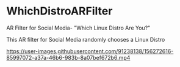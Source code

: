 # WhichDistroARFilter
AR Filter for Social Media- "Which Linux Distro Are You?"

This AR filter for Social Media randomly chooses a Linux Distro


https://user-images.githubusercontent.com/91238138/156272616-85997072-a37a-46b6-983b-8a07bef672b6.mp4


